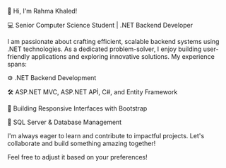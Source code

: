 👋 Hi, I'm Rahma Khaled!

💻 Senior Computer Science Student | .NET Backend Developer

I am passionate about crafting efficient, scalable backend systems using .NET technologies. As a dedicated problem-solver, I enjoy building user-friendly applications and exploring innovative solutions. My experience spans:

⚙️ .NET Backend Development

🛠️ ASP.NET MVC, ASP.NET APİ, C#, and Entity Framework

🎨 Building Responsive Interfaces with Bootstrap

💾 SQL Server & Database Management

I'm always eager to learn and contribute to impactful projects. Let's collaborate and build something amazing together!

Feel free to adjust it based on your preferences!




